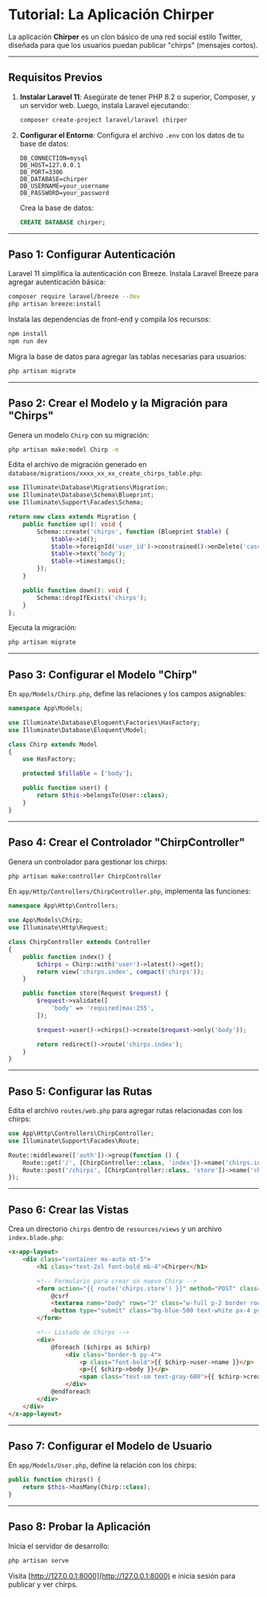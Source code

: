 
# Tutorial: La Aplicación Chirper

La aplicación **Chirper** es un clon básico de una red social estilo Twitter, diseñada para que los usuarios puedan publicar "chirps" (mensajes cortos).

---

## **Requisitos Previos**
1. **Instalar Laravel 11**:
   Asegúrate de tener PHP 8.2 o superior, Composer, y un servidor web. Luego, instala Laravel ejecutando:
   ```bash
   composer create-project laravel/laravel chirper
   ```

2. **Configurar el Entorno**:
   Configura el archivo `.env` con los datos de tu base de datos:
   ```env
   DB_CONNECTION=mysql
   DB_HOST=127.0.0.1
   DB_PORT=3306
   DB_DATABASE=chirper
   DB_USERNAME=your_username
   DB_PASSWORD=your_password
   ```

   Crea la base de datos:
   ```sql
   CREATE DATABASE chirper;
   ```

---

## **Paso 1: Configurar Autenticación**
Laravel 11 simplifica la autenticación con Breeze. Instala Laravel Breeze para agregar autenticación básica:
```bash
composer require laravel/breeze --dev
php artisan breeze:install
```

Instala las dependencias de front-end y compila los recursos:
```bash
npm install
npm run dev
```

Migra la base de datos para agregar las tablas necesarias para usuarios:
```bash
php artisan migrate
```

---

## **Paso 2: Crear el Modelo y la Migración para "Chirps"**
Genera un modelo `Chirp` con su migración:
```bash
php artisan make:model Chirp -m
```

Edita el archivo de migración generado en `database/migrations/xxxx_xx_xx_create_chirps_table.php`:
```php
use Illuminate\Database\Migrations\Migration;
use Illuminate\Database\Schema\Blueprint;
use Illuminate\Support\Facades\Schema;

return new class extends Migration {
    public function up(): void {
        Schema::create('chirps', function (Blueprint $table) {
            $table->id();
            $table->foreignId('user_id')->constrained()->onDelete('cascade');
            $table->text('body');
            $table->timestamps();
        });
    }

    public function down(): void {
        Schema::dropIfExists('chirps');
    }
};
```

Ejecuta la migración:
```bash
php artisan migrate
```

---

## **Paso 3: Configurar el Modelo "Chirp"**
En `app/Models/Chirp.php`, define las relaciones y los campos asignables:
```php
namespace App\Models;

use Illuminate\Database\Eloquent\Factories\HasFactory;
use Illuminate\Database\Eloquent\Model;

class Chirp extends Model
{
    use HasFactory;

    protected $fillable = ['body'];

    public function user() {
        return $this->belongsTo(User::class);
    }
}
```

---

## **Paso 4: Crear el Controlador "ChirpController"**
Genera un controlador para gestionar los chirps:
```bash
php artisan make:controller ChirpController
```

En `app/Http/Controllers/ChirpController.php`, implementa las funciones:
```php
namespace App\Http\Controllers;

use App\Models\Chirp;
use Illuminate\Http\Request;

class ChirpController extends Controller
{
    public function index() {
        $chirps = Chirp::with('user')->latest()->get();
        return view('chirps.index', compact('chirps'));
    }

    public function store(Request $request) {
        $request->validate([
            'body' => 'required|max:255',
        ]);

        $request->user()->chirps()->create($request->only('body'));

        return redirect()->route('chirps.index');
    }
}
```

---

## **Paso 5: Configurar las Rutas**
Edita el archivo `routes/web.php` para agregar rutas relacionadas con los chirps:
```php
use App\Http\Controllers\ChirpController;
use Illuminate\Support\Facades\Route;

Route::middleware(['auth'])->group(function () {
    Route::get('/', [ChirpController::class, 'index'])->name('chirps.index');
    Route::post('/chirps', [ChirpController::class, 'store'])->name('chirps.store');
});
```

---

## **Paso 6: Crear las Vistas**
Crea un directorio `chirps` dentro de `resources/views` y un archivo `index.blade.php`:
```html
<x-app-layout>
    <div class="container mx-auto mt-5">
        <h1 class="text-2xl font-bold mb-4">Chirper</h1>

        <!-- Formulario para crear un nuevo Chirp -->
        <form action="{{ route('chirps.store') }}" method="POST" class="mb-6">
            @csrf
            <textarea name="body" rows="3" class="w-full p-2 border rounded" placeholder="What's on your mind?" required></textarea>
            <button type="submit" class="bg-blue-500 text-white px-4 py-2 rounded mt-2">Chirp</button>
        </form>

        <!-- Listado de Chirps -->
        <div>
            @foreach ($chirps as $chirp)
                <div class="border-b py-4">
                    <p class="font-bold">{{ $chirp->user->name }}</p>
                    <p>{{ $chirp->body }}</p>
                    <span class="text-sm text-gray-600">{{ $chirp->created_at->diffForHumans() }}</span>
                </div>
            @endforeach
        </div>
    </div>
</x-app-layout>
```

---

## **Paso 7: Configurar el Modelo de Usuario**
En `app/Models/User.php`, define la relación con los chirps:
```php
public function chirps() {
    return $this->hasMany(Chirp::class);
}
```

---

## **Paso 8: Probar la Aplicación**
Inicia el servidor de desarrollo:
```bash
php artisan serve
```

Visita [http://127.0.0.1:8000](http://127.0.0.1:8000) e inicia sesión para publicar y ver chirps.
